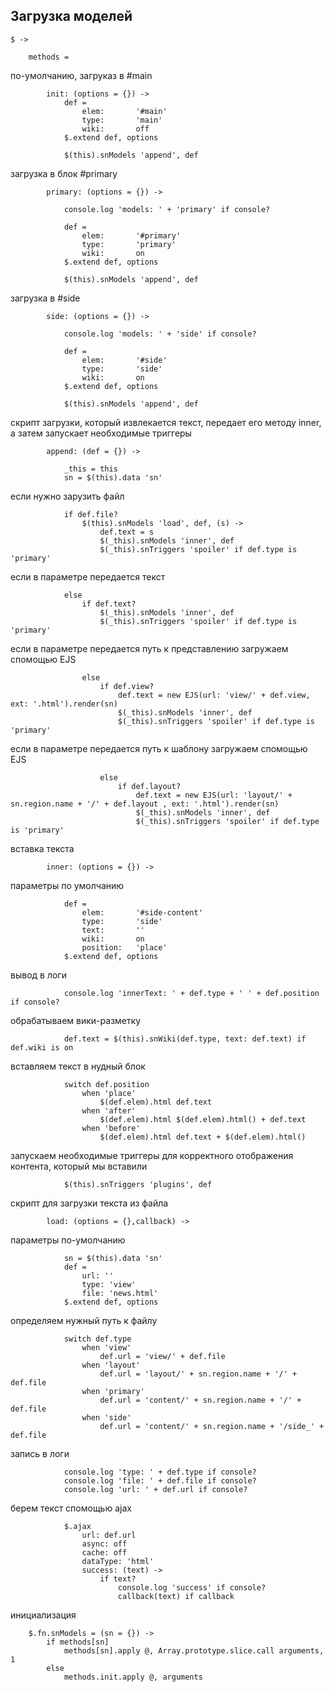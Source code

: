 Загрузка моделей
----------------

	$ ->

		methods =

по-умолчанию, загруказ в #main

			init: (options = {}) ->
				def =
					elem:		'#main'
					type:		'main'
					wiki:		off
				$.extend def, options

				$(this).snModels 'append', def

загрузка в блок #primary

			primary: (options = {}) ->

				console.log 'models: ' + 'primary' if console?

				def =
					elem:		'#primary'
					type:		'primary'
					wiki:		on
				$.extend def, options
				
				$(this).snModels 'append', def

загрузка в #side

			side: (options = {}) ->		

				console.log 'models: ' + 'side' if console?

				def =
					elem:		'#side'
					type:		'side'
					wiki:		on
				$.extend def, options
				
				$(this).snModels 'append', def


скрипт загрузки, который извлекается текст,
передает его методу inner, а затем запускает необходимые триггеры

			append: (def = {}) ->

				_this = this
				sn = $(this).data 'sn'

если нужно зарузить файл

				if def.file?
					$(this).snModels 'load', def, (s) ->
						def.text = s
						$(_this).snModels 'inner', def
						$(_this).snTriggers 'spoiler' if def.type is 'primary'

если в параметре передается текст

				else
					if def.text?
						$(_this).snModels 'inner', def
						$(_this).snTriggers 'spoiler' if def.type is 'primary'


если в параметре передается путь к представлению
загружаем спомощью EJS

					else
						if def.view?
							def.text = new EJS(url: 'view/' + def.view, ext: '.html').render(sn)
							$(_this).snModels 'inner', def
							$(_this).snTriggers 'spoiler' if def.type is 'primary'

если в параметре передается путь к шаблону
загружаем спомощью EJS

						else
							if def.layout?
								def.text = new EJS(url: 'layout/' + sn.region.name + '/' + def.layout , ext: '.html').render(sn)
								$(_this).snModels 'inner', def
								$(_this).snTriggers 'spoiler' if def.type is 'primary'

вставка текста

			inner: (options = {}) ->

параметры по умолчанию

				def =
					elem: 		'#side-content'
					type: 		'side'
					text: 		''
					wiki:		on
					position: 	'place'
				$.extend def, options

вывод в логи

				console.log 'innerText: ' + def.type + ' ' + def.position if console?
				
обрабатываем вики-разметку

				def.text = $(this).snWiki(def.type, text: def.text) if def.wiki is on
		
вставляем текст в нудный блок

				switch def.position
					when 'place'
						$(def.elem).html def.text
					when 'after'
						$(def.elem).html $(def.elem).html() + def.text
					when 'before'
						$(def.elem).html def.text + $(def.elem).html()

запускаем необходимые триггеры для корректного отображения контента,
который мы вставили

				$(this).snTriggers 'plugins', def


скрипт для загрузки текста из файла

			load: (options = {},callback) ->

параметры по-умолчанию

				sn = $(this).data 'sn'
				def =
					url: ''
					type: 'view'
					file: 'news.html'
				$.extend def, options

определяем нужный путь к файлу

				switch def.type
					when 'view'
						def.url = 'view/' + def.file
					when 'layout'
						def.url = 'layout/' + sn.region.name + '/' + def.file
					when 'primary'
						def.url = 'content/' + sn.region.name + '/' + def.file
					when 'side'
						def.url = 'content/' + sn.region.name + '/side_' + def.file

запись в логи
				
				console.log 'type: ' + def.type if console?
				console.log 'file: ' + def.file if console?
				console.log 'url: ' + def.url if console?

берем текст спомощью ajax

				$.ajax
					url: def.url
					async: off
					cache: off
					dataType: 'html'
					success: (text) ->
						if text?
							console.log 'success' if console?
							callback(text) if callback

инициализация

		$.fn.snModels = (sn = {}) ->
			if methods[sn]
				methods[sn].apply @, Array.prototype.slice.call arguments, 1
			else 
				methods.init.apply @, arguments
